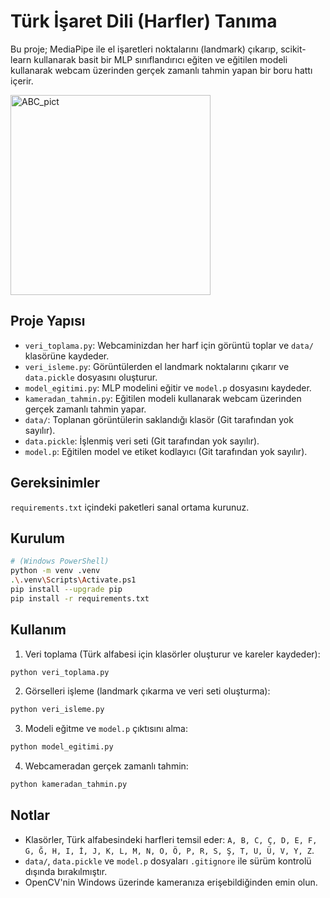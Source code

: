# Türk İşaret Dili (Harfler) Tanıma

Bu proje; MediaPipe ile el işaretleri noktalarını (landmark) çıkarıp, scikit-learn kullanarak basit bir MLP sınıflandırıcı eğiten ve eğitilen modeli kullanarak webcam üzerinden gerçek zamanlı tahmin yapan bir boru hattı içerir.

<img width="320" height="320" alt="ABC_pict" src="https://github.com/user-attachments/assets/f21e8054-d796-4903-83e3-7f1924ac26c7" />

## Proje Yapısı
- `veri_toplama.py`: Webcaminizdan her harf için görüntü toplar ve `data/` klasörüne kaydeder.
- `veri_isleme.py`: Görüntülerden el landmark noktalarını çıkarır ve `data.pickle` dosyasını oluşturur.
- `model_egitimi.py`: MLP modelini eğitir ve `model.p` dosyasını kaydeder.
- `kameradan_tahmin.py`: Eğitilen modeli kullanarak webcam üzerinden gerçek zamanlı tahmin yapar.
- `data/`: Toplanan görüntülerin saklandığı klasör (Git tarafından yok sayılır).
- `data.pickle`: İşlenmiş veri seti (Git tarafından yok sayılır).
- `model.p`: Eğitilen model ve etiket kodlayıcı (Git tarafından yok sayılır).

## Gereksinimler
`requirements.txt` içindeki paketleri sanal ortama kurunuz.

## Kurulum
```bash
# (Windows PowerShell)
python -m venv .venv
.\.venv\Scripts\Activate.ps1
pip install --upgrade pip
pip install -r requirements.txt
```

## Kullanım
1) Veri toplama (Türk alfabesi için klasörler oluşturur ve kareler kaydeder):
```bash
python veri_toplama.py
```

2) Görselleri işleme (landmark çıkarma ve veri seti oluşturma):
```bash
python veri_isleme.py
```

3) Modeli eğitme ve `model.p` çıktısını alma:
```bash
python model_egitimi.py
```

4) Webcameradan gerçek zamanlı tahmin:
```bash
python kameradan_tahmin.py
```

## Notlar
- Klasörler, Türk alfabesindeki harfleri temsil eder: `A, B, C, Ç, D, E, F, G, Ğ, H, I, İ, J, K, L, M, N, O, Ö, P, R, S, Ş, T, U, Ü, V, Y, Z`.
- `data/`, `data.pickle` ve `model.p` dosyaları `.gitignore` ile sürüm kontrolü dışında bırakılmıştır.
- OpenCV'nin Windows üzerinde kameranıza erişebildiğinden emin olun.
